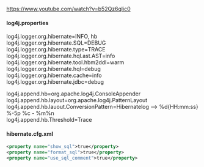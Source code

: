 https://www.youtube.com/watch?v=b52Qz6qlic0

#### log4j.properties

log4j.logger.org.hibernate=INFO, hb  
log4j.logger.org.hibernate.SQL=DEBUG  
log4j.logger.org.hibernate.type=TRACE  
log4j.logger.org.hibernate.hql.ast.AST=info  
log4j.logger.org.hibernate.tool.hbm2ddl=warm  
log4j.logger.org.hibernate.hql=debug  
log4j.logger.org.hibernate.cache=info  
log4j.logger.org.hibernate.jdbc=debug  

log4j.append.hb=org.apache.log4j.ConsoleAppender  
log4j.append.hb.layout=org.apache.log4j.PatternLayout  
log4j.append.hb.lauout.ConversionPattern=Hibernatelog --> %d{HH:mm:ss} %-5p %c - %m%n  
log4j.append.hb.Threshold=Trace  

#### hibernate.cfg.xml  
``` xml
<property name="show_sql">true</property>
<property name="format_sql">true</property>
<property name="use_sql_comment">true</property>
```
